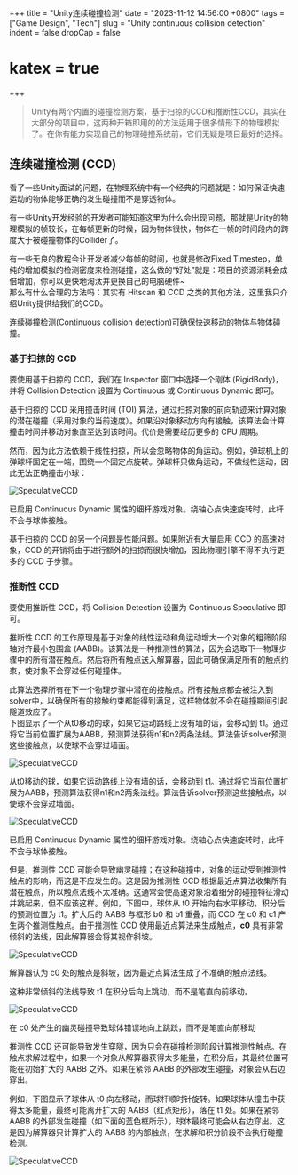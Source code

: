 +++
title = "Unity连续碰撞检测"
date = "2023-11-12 14:56:00 +0800"
tags = ["Game Design", "Tech"]
slug = "Unity continuous collision detection"
indent = false
dropCap = false
# katex = true
+++


> Unity有两个内置的碰撞检测方案，基于扫掠的CCD和推断性CCD，其实在大部分的项目中，这两种开箱即用的的方法适用于很多情形下的物理模拟了。在你有能力实现自己的物理碰撞系统前，它们无疑是项目最好的选择。


## 连续碰撞检测 (CCD)

看了一些Unity面试的问题，在物理系统中有一个经典的问题就是：如何保证快速运动的物体能够正确的发生碰撞而不是穿透物体。  

有一些Unity开发经验的开发者可能知道这里为什么会出现问题，那就是Unity的物理模拟的帧较长，在每帧更新的时候，因为物体很快，物体在一帧的时间段内的跨度大于被碰撞物体的Collider了。

有一些无良的教程会让开发者减少每帧的时间，也就是修改Fixed Timestep，单纯的增加模拟的检测密度来检测碰撞，这么做的“好处”就是：项目的资源消耗会成倍增加，你可以更快地淘汰并更换自己的电脑硬件~  
那么有什么合理的方法吗：其实有 Hitscan 和 CCD 之类的其他方法，这里我只介绍Unity提供给我们的CCD。

连续碰撞检测(Continuous collision detection)可确保快速移动的物体与物体碰撞。


### 基于扫掠的 CCD
要使用基于扫掠的 CCD，我们在 Inspector 窗口中选择一个刚体 (RigidBody)，并将 Collision Detection 设置为 Continuous 或 Continuous Dynamic 即可。

基于扫掠的 CCD 采用撞击时间 (TOI) 算法，通过扫掠对象的前向轨迹来计算对象的潜在碰撞（采用对象的当前速度）。如果沿对象移动方向有接触，该算法会计算撞击时间并移动对象直至达到该时间。代价是需要经历更多的 CPU 周期。

然而，因为此方法依赖于线性扫掠，所以会忽略物体的角运动。例如，弹球机上的弹球杆固定在一端，围绕一个固定点旋转。弹球杆只做角运动，不做线性运动，因此无法正确撞击小球：  

![SpeculativeCCD](gifs/SpeculativeCCD1.gif)

已启用 Continuous Dynamic 属性的细杆游戏对象。绕轴心点快速旋转时，此杆不会与球体接触。

基于扫掠的 CCD 的另一个问题是性能问题。如果附近有大量启用 CCD 的高速对象，CCD 的开销将由于进行额外的扫掠而很快增加，因此物理引擎不得不执行更多的 CCD 子步骤。

### 推断性 CCD
要使用推断性 CCD，将 Collision Detection 设置为 Continuous Speculative 即可。

推断性 CCD 的工作原理是基于对象的线性运动和角运动增大一个对象的粗筛阶段轴对齐最小包围盒 (AABB)。该算法是一种推测性的算法，因为会选取下一物理步骤中的所有潜在触点。然后将所有触点送入解算器，因此可确保满足所有的触点约束，使对象不会穿过任何碰撞体。

此算法选择所有在下一个物理步骤中潜在的接触点。所有接触点都会被注入到solver中，以确保所有的接触约束都能得到满足，这样物体就不会在碰撞期间引起隧道效应了。  
下图显示了一个从t0移动的球，如果它运动路线上没有墙的话，会移动到 t1。通过将它当前位置扩展为AABB，预测算法获得n1和n2两条法线。算法告诉solver预测这些接触点，以使球不会穿过墙面。

![SpeculativeCCD](SpeculativeCCD2.png)



从t0移动的球，如果它运动路线上没有墙的话，会移动到 t1。通过将它当前位置扩展为AABB，预测算法获得n1和n2两条法线。算法告诉solver预测这些接触点，以使球不会穿过墙面。



![SpeculativeCCD](gifs/SpeculativeCCD3.gif)

已启用 Continuous Dynamic 属性的细杆游戏对象。绕轴心点快速旋转时，此杆不会与球体接触。


但是，推测性 CCD 可能会导致幽灵碰撞；在这种碰撞中，对象的运动受到推测性触点的影响，而这是不应发生的。这是因为推测性 CCD 根据最近点算法收集所有潜在触点，所以触点法线不太准确。这通常会使高速对象沿着细分的碰撞特征滑动并跳起来，但不应该这样。例如，下图中，球体从 t0 开始向右水平移动，积分后的预测位置为 t1。扩大后的 AABB 与框形 b0 和 b1 重叠，而 CCD 在 c0 和 c1 产生两个推测性触点。由于推测性 CCD 使用最近点算法来生成触点，__c0__ 具有非常倾斜的法线，因此解算器会将其视作斜坡。

![SpeculativeCCD](SpeculativeCCD4.png)

解算器认为 c0 处的触点是斜坡，因为最近点算法生成了不准确的触点法线。

这种非常倾斜的法线导致 t1 在积分后向上跳动，而不是笔直向前移动。



![SpeculativeCCD](gifs/SpeculativeCCD5.gif)

在 c0 处产生的幽灵碰撞导致球体错误地向上跳跃，而不是笔直向前移动


推测性 CCD 还可能导致发生穿隧，因为只会在碰撞检测阶段计算推测性触点。在触点求解过程中，如果一个对象从解算器获得太多能量，在积分后，其最终位置可能在初始扩大的 AABB 之外。如果在紧邻 AABB 的外部发生碰撞，对象会从右边穿出。

例如，下图显示了球体从 t0 向左移动，而球杆顺时针旋转。如果球体从撞击中获得太多能量，最终可能离开扩大的 AABB（红点矩形），落在 t1 处。如果在紧邻 AABB 的外部发生碰撞（如下面的蓝色框所示），球体最终可能会从右边穿出。这是因为解算器只计算扩大的 AABB 的内部触点，在求解和积分阶段不会执行碰撞检测。

![SpeculativeCCD](SpeculativeCCD6.png)

